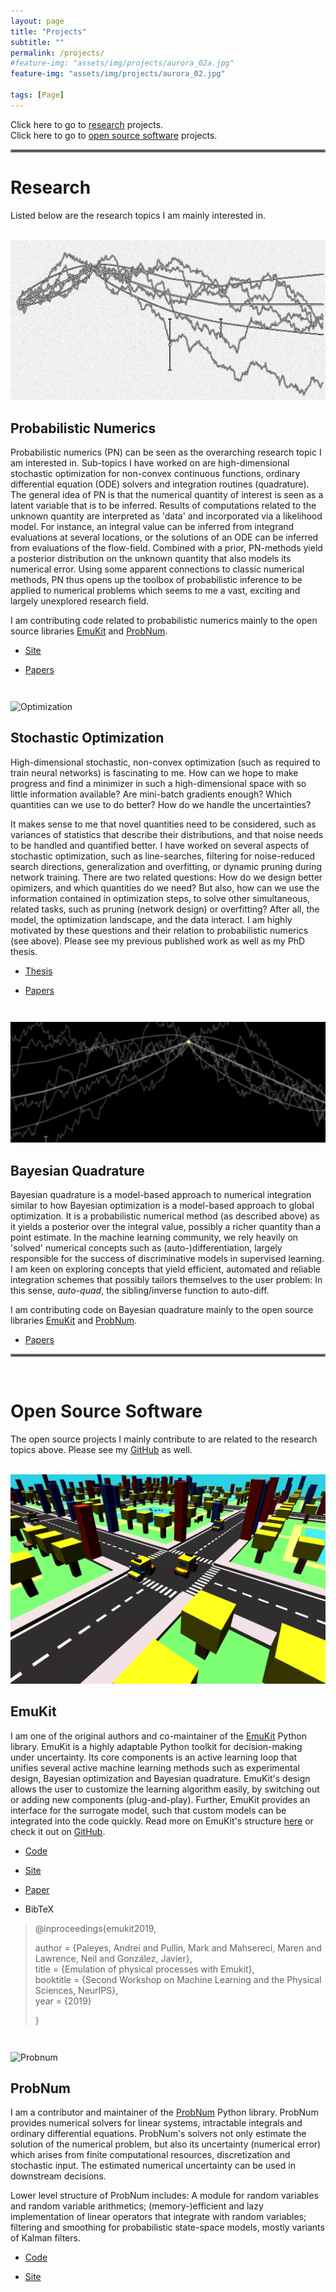```yaml
---
layout: page
title: "Projects"
subtitle: ""
permalink: /projects/
#feature-img: "assets/img/projects/aurora_02a.jpg"
feature-img: "assets/img/projects/aurora_02.jpg"

tags: [Page]
---
```


Click here to go to [research](#research) projects.<br>
Click here to go to [open source software](#open-source-software) projects.

<hr style="border:2px solid gray"> 

# Research

Listed below are the research topics I am mainly interested in. 


<div class="projects-spacer"><br></div>

<div class="projects">
    <div class="project-teaser">
        <div class="project-img">
            <img alt="Numerics" src="./../assets/img/projects/filt_04.png">
        </div>
    </div>
</div>

## Probabilistic Numerics 

Probabilistic numerics (PN) can be seen as the overarching research topic I am interested in. Sub-topics I have worked on
are high-dimensional stochastic optimization for non-convex continuous functions, ordinary differential equation (ODE) solvers 
and integration routines (quadrature).
The general idea of PN is that the numerical quantity of interest is seen as a latent variable that is to be inferred.
Results of computations related to the unknown quantity are interpreted as 'data' and incorporated via a likelihood model.
For instance, an integral value can be inferred from integrand evaluations at several locations, or the
solutions of an ODE can be inferred from evaluations of the flow-field. 
Combined with a prior, PN-methods yield a posterior distribution on the unknown quantity that also models its numerical error.
Using some apparent connections to classic numerical methods, PN thus opens up the toolbox of probabilistic 
inference to be applied to numerical problems which seems to me a vast, exciting and largely unexplored research field.

I am contributing code related to probabilistic numerics mainly to the open source libraries [EmuKit](#emukit)
and [ProbNum](#probnum).



<div class="project-ul"><ul>
    <li><a class="button-projects" href=""><p>Site</p></a></li>
    <li><a class="button-projects" href=""><p>Papers</p></a></li>
</ul></div>



<div style="line-height:200%;"><br></div>
<div class="projects">
    <div class="project-teaser">
        <div class="project-img">
            <img alt="Optimization" src="./../assets/img/projects/opt_00a.png">
        </div>
    </div>
</div>

## Stochastic Optimization

High-dimensional stochastic, non-convex optimization (such as required to train neural networks) is fascinating to me.
How can we hope to make progress and find a minimizer in such a high-dimensional space with so little information available? 
Are mini-batch gradients enough? Which quantities can we use to do better?
How do we handle the uncertainties?

It makes sense to me that novel quantities need to be considered, such as variances of statistics that describe their 
distributions, and that noise needs to be handled and quantified better.
I have worked on several aspects of stochastic optimization, such as line-searches, 
filtering for noise-reduced search directions, generalization and overfitting, or dynamic pruning during network training.
There are two related questions: How do we design better opimizers, and which quantities do we need? 
But also, how can we use the information contained in optimization steps, to solve other simultaneous, related tasks, 
such as pruning (network design) or overfitting? After all, the model, the optimization landscape, and the data interact.
I am highly motivated by these questions and their relation to probabilistic numerics (see above).
Please see my previous published work as well as my PhD thesis.

<div class="project-ul"><ul>
    <li><a class="button-projects" href="https://publikationen.uni-tuebingen.de/xmlui/handle/10900/84726"><p>Thesis</p></a></li>
    <li><a class="button-projects" href=""><p>Papers</p></a></li>
</ul></div>



<div style="line-height:200%;"><br></div>
<div class="projects">
    <div class="project-teaser">
        <div class="project-img">
            <img alt="Quadrature" src="./../assets/img/projects/filt_02a.png">
        </div>
    </div>
</div>

## Bayesian Quadrature

Bayesian quadrature is a model-based approach to numerical integration similar to how Bayesian optimization is a model-based
approach to global optimization. 
It is a probabilistic numerical method (as described above) as it yields a posterior over the integral value,
possibly a richer quantity than a point estimate.
In the machine learning community, we rely heavily on 'solved' numerical concepts such as (auto-)differentiation, 
largely responsible for the success of discriminative models in supervised learning.
I am keen on exploring concepts that yield efficient, automated and reliable integration schemes that 
possibly tailors themselves to the user problem: In this sense, *auto-quad*, the sibling/inverse function to auto-diff.

I am contributing code on Bayesian quadrature mainly to the open source libraries [EmuKit](#emukit)
and [ProbNum](#probnum).

<div class="project-ul"><ul>
    <li><a class="button-projects" href=""><p>Papers</p></a></li>
</ul></div>


<hr style="border:2px solid gray"> 
<div class="projects-spacer"><br></div>

# Open Source Software

The open source projects I mainly contribute to are related to the research topics above. 
Please see my [GitHub](https://github.com/mmahsereci) as well.

<div class="projects-spacer"><br></div>
<div class="projects">
    <div class="project-teaser">
        <div class="project-img">
            <img alt="Emukit" src="./../assets/img/projects/emukit_taxisim.png">
        </div>
    </div>
</div>

## EmuKit
I am one of the original authors and co-maintainer of the 
[EmuKit](https://github.com/EmuKit/emukit) Python library. 
EmuKit is a highly adaptable Python toolkit for decision-making under uncertainty. Its core components is an 
active learning loop that unifies several active machine learning methods such as experimental design, 
Bayesian optimization and Bayesian quadrature. 
EmuKit's design allows the user to customize the learning algorithm easily, 
by switching out or adding new components (plug-and-play). 
Further, EmuKit provides an interface for the surrogate model, such that custom models can be integrated into
the code quickly. Read more on EmuKit's structure 
[here](https://emukit.github.io/about/) or check it out on [GitHub](https://github.com/EmuKit/emukit).

<div class="project-ul"><ul>
    <li><a class="button-projects" href="https://github.com/EmuKit/emukit"><p>Code</p></a></li>
    <li><a class="button-projects" href="https://emukit.github.io/"><p>Site</p></a></li>
    <li><a class="button-projects" href="https://ml4physicalsciences.github.io/2019/files/NeurIPS_ML4PS_2019_113.pdf"><p>Paper</p></a></li>
    <li><a class="button-projects" onclick="CollapseBibTeX('BibEntryEmukit')"><p>BibTeX</p></a></li>
</ul></div>

<div class="pub-bib" id="BibEntryEmukit">
  <blockquote>
    <div class="pub-name">
        <p>
            @inproceedings{emukit2019,
        </p>
        <div class="pub-info">
            <p>
              author = {Paleyes, Andrei and Pullin, Mark and Mahsereci, Maren and Lawrence, Neil and González, Javier},<br>
              title = {Emulation of physical processes with Emukit},<br>
              booktitle = {Second Workshop on Machine Learning and the Physical Sciences, NeurIPS},<br>
              year = {2019}
            </p>
        </div>
      }
   </div>
  </blockquote>
</div>


<div style="line-height:200%;"><br></div>
<div class="projects">
    <div class="project-teaser">
        <div class="project-img">
            <img alt="Probnum" src="./../assets/img/projects/pn_02.png">
        </div>
    </div>
</div>

## ProbNum

I am a contributor and maintainer of the [ProbNum](https://github.com/probabilistic-numerics/probnum) Python library.
ProbNum provides numerical solvers for linear systems, intractable integrals and ordinary differential equations.
ProbNum's solvers not only estimate the solution of the numerical problem, but also its uncertainty (numerical error) which 
arises from finite computational resources, discretization and stochastic input. 
The estimated numerical uncertainty can be used in downstream decisions.

Lower level structure of ProbNum includes: A module for random variables and random variable arithmetics;
(memory-)efficient and lazy implementation of linear operators that integrate with random variables;
filtering and smoothing for probabilistic state-space models, mostly variants of Kalman filters.

<div class="project-ul"><ul>
    <li><a class="button-projects" href="https://github.com/probabilistic-numerics/probnum"><p>Code</p></a></li>
    <li><a class="button-projects" href="http://www.probabilistic-numerics.org"><p>Site</p></a></li>
</ul></div>



<script>
function CollapseBibTeX(name) {
  var x = document.getElementById(name);
  if (x.style.display == "none" || x.style.display == '') {
    x.style.display = "block";
  } else {
    x.style.display = "none";
  }
}
</script>
